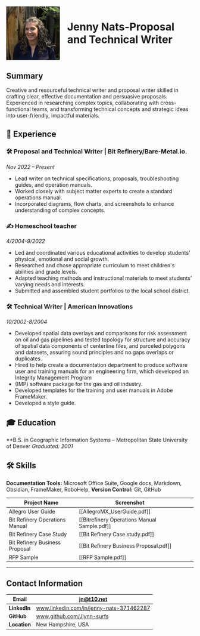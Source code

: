 
<h1 style="display: flex; align-items: center;">
    <img src="Cropped_image2.jpeg" alt="Image" width="150" style="margin-right: 20px;">
    Jenny Nats-Proposal and Technical Writer
</h1>

## Summary
Creative and resourceful technical writer and proposal writer skilled in crafting clear, effective documentation and persuasive proposals. Experienced in researching complex topics, collaborating with cross-functional teams, and transforming technical concepts and strategic ideas into user-friendly, impactful materials.

## 💼 Experience
### 🛠 Proposal and Technical Writer | Bit Refinery/Bare-Metal.io.
*Nov 2022 – Present*
- Lead writer on technical specifications, proposals, troubleshooting guides, and operation manuals.
- Worked closely with subject matter experts to create a standard operations manual.
- Incorporated diagrams, flow charts, and screenshots to enhance understanding of complex concepts.
### ✍️ Homeschool teacher
*4/2004-9/2022*
- Led and coordinated various educational activities to develop students' physical, emotional and social growth.
- Researched and chose appropriate curriculum to meet children's abilities and grade levels.
- Adapted teaching methods and instructional materials to meet students' varying needs and interests.
- Submitted and assembled student portfolios to the local school district.
### 🛠 Technical Writer | American Innovations
*10/2002-8/2004*
- Developed spatial data overlays and comparisons for risk assessment on oil and gas pipelines and tested topology for structure and accuracy of spatial data components of centerline files, and parceled polygons and datasets, assuring sound principles and no gaps overlaps or duplicates.
- Hired to help create a documentation department to produce software user and training manuals for an engineering firm, which developed an Integrity Management Program
- (IMP) software package for the gas and oil industry.
- Developed templates for the training and user manuals in Adobe FrameMaker.
- Developed a style guide.
## 🎓 Education
**B.S. in Geographic Information Systems – Metropolitan State University of Denver *Graduated: 2001*
## 🛠 Skills
**Documentation Tools:** Microsoft Office Suite, Google docs, Markdown, Obsidian,  FrameMaker, RoboHelp,
**Version Control:** Git, GitHub 

| Project Name                   | Screenshot                                   |     |     |
| ------------------------------ | -------------------------------------------- | --- | --- |
| Allegro User Guide             | [[AllegroMX_UserGuide.pdf]]                  |     |     |
| Bit Refinery Operations Manual | [[Bitrefinery Operations Manual Sample.pdf]] |     |     |
| Bit Refinery Case Study        | [[Bit Refinery Case study.pdf]]              |     |     |
| Bit Refinery Business Proposal | [[Bit Refinery Business Proposal.pdf]]       |     |     |
| RFP Sample                     | [[RFP Sample.pdf]]                           |     |     |

---
## Contact Information

| **Email**    | jn@t10.net                               |
| ------------ | ---------------------------------------- |
| **LinkedIn** | www.linkedin.com/in/jenny-nats-371462287 |
| **GitHub**   | www.github.com/Jlynn-surfs               |
| **Location** | New Hampshire, USA                       |


